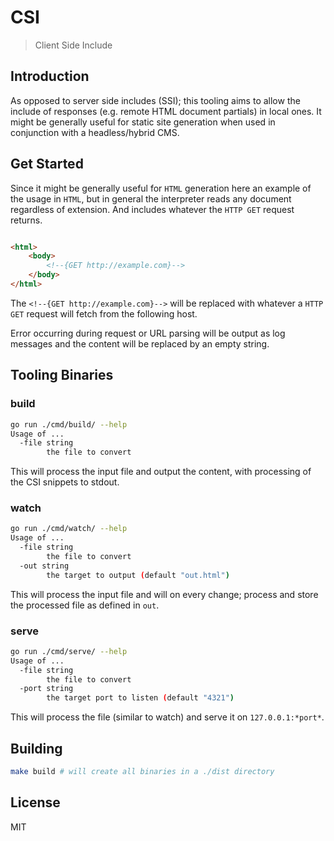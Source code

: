 # CSI
> Client Side Include

## Introduction

As opposed to server side includes (SSI); this tooling aims to allow the include of responses (e.g. remote HTML document
partials) in
local ones. It might be generally useful for static site generation when used in conjunction with a headless/hybrid CMS.

## Get Started

Since it might be generally useful for `HTML` generation here an example of the usage in `HTML`, but in general the
interpreter reads any document regardless of extension. And includes whatever the `HTTP GET` request returns.

```html

<html>
    <body>
        <!--{GET http://example.com}--> 
    </body>
</html>
```

The `<!--{GET http://example.com}-->` will be replaced with whatever a `HTTP GET` request will fetch from the following
host.  

Error occurring during request or URL parsing will be output as log messages and the content will be replaced by an
empty string.

## Tooling Binaries

### build

```bash
go run ./cmd/build/ --help
Usage of ...
  -file string
    	the file to convert
```

This will process the input file and output the content, with processing of the CSI snippets to stdout.

### watch

```bash
go run ./cmd/watch/ --help
Usage of ...
  -file string
    	the file to convert
  -out string
    	the target to output (default "out.html")
```

This will process the input file and will on every change; process and store the processed file as defined in `out`.

### serve

```bash
go run ./cmd/serve/ --help
Usage of ...
  -file string
    	the file to convert
  -port string
    	the target port to listen (default "4321")
```

This will process the file (similar to watch) and serve it on `127.0.0.1:*port*`.

## Building

```bash
make build # will create all binaries in a ./dist directory
```

## License

MIT
